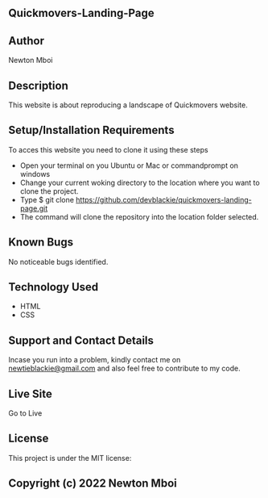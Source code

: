 ## Quickmovers-Landing-Page

## Author
Newton Mboi

## Description
This website is about reproducing a landscape of Quickmovers website.

## Setup/Installation Requirements
To acces this website you need to clone it using these steps
* Open your terminal on you Ubuntu or Mac or commandprompt on windows
* Change your current woking directory to the location where you want to clone the project.
* Type $ git clone https://github.com/devblackie/quickmovers-landing-page.git
* The command will clone the repository into the location folder selected.

## Known Bugs
No noticeable bugs identified.

## Technology Used
* HTML
* CSS

## Support and Contact Details
Incase you run into a problem, kindly contact  me on newtieblackie@gmail.com and also feel free to contribute to my code.

## Live Site
Go to <a src="">Live</a>

## License
This project is under the MIT license:

## Copyright (c) 2022 Newton Mboi